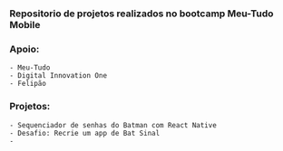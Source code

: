 ### Repositorio de projetos realizados no bootcamp Meu-Tudo Mobile

### Apoio: 
    - Meu-Tudo 
    - Digital Innovation One
    - Felipão

### Projetos:
    - Sequenciador de senhas do Batman com React Native
    - Desafio: Recrie um app de Bat Sinal
    -
